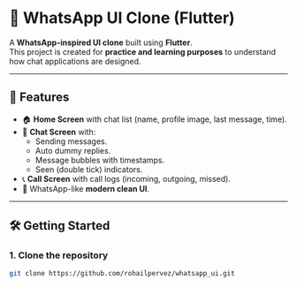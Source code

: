 # 📱 WhatsApp UI Clone (Flutter)

A **WhatsApp-inspired UI clone** built using **Flutter**.  
This project is created for **practice and learning purposes** to understand how chat applications are designed.

---

## 🚀 Features

- 🏠 **Home Screen** with chat list (name, profile image, last message, time).
- 💬 **Chat Screen** with:
  - Sending messages.
  - Auto dummy replies.
  - Message bubbles with timestamps.
  - Seen (double tick) indicators.
- 📞 **Call Screen** with call logs (incoming, outgoing, missed).
- 🎨 WhatsApp-like **modern clean UI**.

---

## 🛠️ Getting Started

### 1. Clone the repository
```bash
git clone https://github.com/rohailpervez/whatsapp_ui.git
